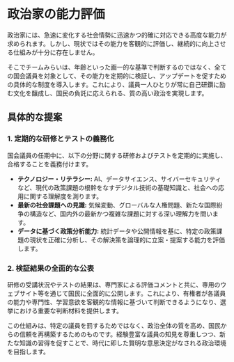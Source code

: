 # 政治家の能力評価

政治家には、急速に変化する社会情勢に迅速かつ的確に対応できる高度な能力が求められます。しかし、現状ではその能力を客観的に評価し、継続的に向上させる仕組みが十分に存在しません。

そこでチームみらいは、年齢といった画一的な基準で判断するのではなく、全ての国会議員を対象として、その能力を定期的に検証し、アップデートを促すための具体的な制度を導入します。これにより、議員一人ひとりが常に自己研鑽に励む文化を醸成し、国民の負託に応えられる、質の高い政治を実現します。

## 具体的な提案

### 1. 定期的な研修とテストの義務化
国会議員の任期中に、以下の分野に関する研修およびテストを定期的に実施し、合格することを義務付けます。

*   **テクノロジー・リテラシー:** AI、データサイエンス、サイバーセキュリティなど、現代の政策課題の根幹をなすデジタル技術の基礎知識と、社会への応用に関する理解度を測ります。
*   **最新の社会課題への見識:** 気候変動、グローバルな人権問題、新たな国際紛争の構造など、国内外の最新かつ複雑な課題に対する深い理解力を問います。
*   **データに基づく政策分析能力:** 統計データや公開情報を基に、特定の政策課題の現状を正確に分析し、その解決策を論理的に立案・提案する能力を評価します。

### 2. 検証結果の全面的な公表
研修の受講状況やテストの結果は、専門家による評価コメントと共に、専用のウェブサイト等を通じて国民に全面的に公開します。これにより、有権者が各議員の能力や専門性、学習意欲を客観的な情報に基づいて判断できるようになり、選挙における重要な判断材料を提供します。

この仕組みは、特定の議員を罰するためではなく、政治全体の質を高め、国民からの信頼を再構築するためのものです。経験豊富な議員の知見を尊重しつつ、新たな知識の習得を促すことで、時代に即した賢明な意思決定がなされる政治環境を目指します。
